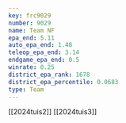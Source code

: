 ```yaml
---
key: frc9029
number: 9029
name: Team NF
epa_end: 5.11
auto_epa_end: 1.48
teleop_epa_end: 3.14
endgame_epa_end: 0.5
winrate: 0.25
district_epa_rank: 1678
district_epa_percentile: 0.0683
type: Team
---
```

[[2024tuis2]]
[[2024tuis3]]
